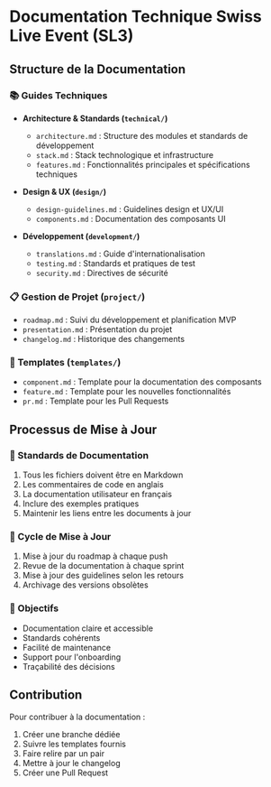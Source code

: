 # Documentation Technique Swiss Live Event (SL3)

## Structure de la Documentation

### 📚 Guides Techniques
- **Architecture & Standards (`technical/`)**
  - `architecture.md` : Structure des modules et standards de développement
  - `stack.md` : Stack technologique et infrastructure
  - `features.md` : Fonctionnalités principales et spécifications techniques

- **Design & UX (`design/`)**
  - `design-guidelines.md` : Guidelines design et UX/UI
  - `components.md` : Documentation des composants UI

- **Développement (`development/`)**
  - `translations.md` : Guide d'internationalisation
  - `testing.md` : Standards et pratiques de test
  - `security.md` : Directives de sécurité

### 📋 Gestion de Projet (`project/`)
- `roadmap.md` : Suivi du développement et planification MVP
- `presentation.md` : Présentation du projet
- `changelog.md` : Historique des changements

### 🔧 Templates (`templates/`)
- `component.md` : Template pour la documentation des composants
- `feature.md` : Template pour les nouvelles fonctionnalités
- `pr.md` : Template pour les Pull Requests

## Processus de Mise à Jour

### 📝 Standards de Documentation
1. Tous les fichiers doivent être en Markdown
2. Les commentaires de code en anglais
3. La documentation utilisateur en français
4. Inclure des exemples pratiques
5. Maintenir les liens entre les documents à jour

### 🔄 Cycle de Mise à Jour
1. Mise à jour du roadmap à chaque push
2. Revue de la documentation à chaque sprint
3. Mise à jour des guidelines selon les retours
4. Archivage des versions obsolètes

### 🎯 Objectifs
- Documentation claire et accessible
- Standards cohérents
- Facilité de maintenance
- Support pour l'onboarding
- Traçabilité des décisions

## Contribution

Pour contribuer à la documentation :
1. Créer une branche dédiée
2. Suivre les templates fournis
3. Faire relire par un pair
4. Mettre à jour le changelog
5. Créer une Pull Request
